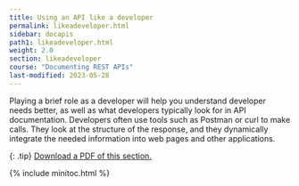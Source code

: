 ```yaml
---
title: Using an API like a developer
permalink: likeadeveloper.html
sidebar: docapis
path1: likeadeveloper.html
weight: 2.0
section: likeadeveloper
course: "Documenting REST APIs"
last-modified: 2023-05-28
---
```


Playing a brief role as a developer will help you understand developer needs better, as well as what developers typically look for in API documentation. Developers often use tools such as Postman or curl to make calls. They look at the structure of the response, and they dynamically integrate the needed information into web pages and other applications.

{: .tip}
<a class="noCrossRef" href="https://s3.us-west-1.wasabisys.com/learnapidoc-outputs/docapis_two.pdf"><i class="fa fa-file-pdf-o"></i> Download a PDF of this section.</a>

{% include minitoc.html %}
